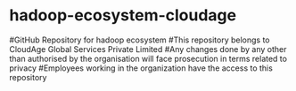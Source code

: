 # hadoop-ecosystem-cloudage
#GitHub Repository for hadoop ecosystem
#This repository belongs to CloudAge Global Services Private Limited 
#Any changes done by any other than authorised by the organisation will face prosecution in terms related to privacy
#Employees working in the organization have the access to this repository
